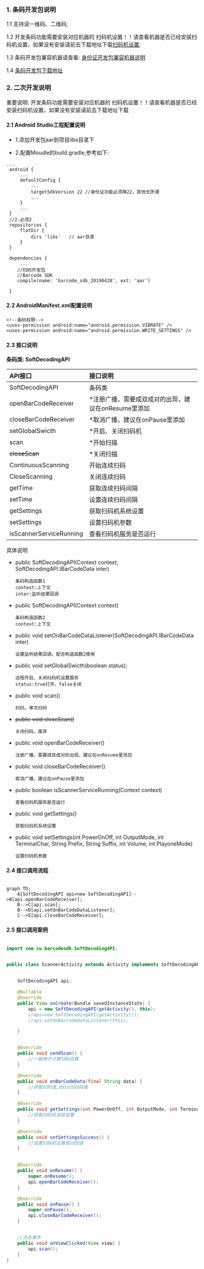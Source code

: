 ### 1. 条码开发包说明

   1.1 支持读一维码、二维码;

   1.2 开发条码功能需要安装对应机器的 扫码机设置！！请查看机器是否已经安装扫码机设置，如果没有安装请前去下载地址下载﻿[扫码机设置](https://coding.net/u/CoreWise/p/SDK/git);

   1.3 条码开发包兼容机器请查看: [身份证开发包兼容机器说明](https://coding.net/u/CoreWise/p/SDK/git)

   1.4 [条码开发包下载地址](https://coding.net/u/CoreWise/p/SDK/git)


### 2. 二次开发说明

重要说明: 开发条码功能需要安装对应机器的 扫码机设置！！请查看机器是否已经安装扫码机设置，如果没有安装请前去下载地址下载﻿

#### 2.1 Android Studio工程配置说明

- 1.添加开发包aar到项目libs目录下

- 2.配置Moudle的build.gradle,参考如下:


```
...
 android {
     ...
     defaultConfig {
         ...
         targetSdkVersion 22 //身份证功能必须降22，其他无所谓
         ...
     }
     ...
 }
 //2.必须2
 repositories {
     flatDir {
         dirs 'libs'   // aar目录
     }
 }

 dependencies {
     ...
    //扫码开发包
    //Barcode SDK
    compile(name: 'barcode_sdk_20190428', ext: 'aar')

 }
```

#### 2.2 AndroidManifest.xml配置说明

```
<!--条码权限-->
<uses-permission android:name="android.permission.VIBRATE" />
<uses-permission android:name="android.permission.WRITE_SETTINGS" />

```






#### 2.3  接口说明
**条码类: SoftDecodingAPI**


| API接口 | 接口说明 |
| :----- | :---- |
|SoftDecodingAPI|条码类
|openBarCodeReceiver|*注册广播，需要成双成对的出现，建议在onResume里添加
|closeBarCodeReceiver|*取消广播，建议在onPause里添加
|setGlobalSwicth|*开启、关闭扫码机
|scan|*开始扫描
|~~closeScan~~|*关闭扫描
|ContinuousScanning|开始连续扫码
|CloseScanning|关闭连续扫码
|getTime|获取连续扫码间隔
|setTime|设置连续扫码间隔
|getSettings|获取扫码机系统设置
|setSettings|设置扫码机参数
|isScannerServiceRunning|查看扫码机服务是否运行

具体说明

- public SoftDecodingAPI(Context context, SoftDecodingAPI.IBarCodeData inter)
    ```
    条码构造函数1
    context:上下文
    inter:监听结果回调
    ```
- public SoftDecodingAPI(Context context)
    ```
    条码构造函数2
    context:上下文
    ```

- public void  setOnBarCodeDataListener(SoftDecodingAPI.IBarCodeData inter)
    ```
    设置监听结果回调，配合构造函数2使用
    ```

- public void setGlobalSwicth(boolean status);
    ```
    远程开启、关闭扫码机设置服务
    status:true打开，false关闭
    ```

- public void scan()
    ```
    扫码，单次扫码
    ```

- ~~public void closeScan()~~
    ```
    关闭扫码，废弃
    ```

- public void openBarCodeReceiver()
    ```
    注册广播，需要成双成对的出现，建议在onResume里添加
    ```

- public void closeBarCodeReceiver()
    ```
    取消广播，建议在onPause里添加
    ```

- public boolean isScannerServiceRunning(Context context)
    ```
    查看扫码机服务是否运行
    ```


- public void getSettings()
    ```
    获取扫码机系统设置
    ```

- public void setSettings(int PowerOnOff, int OutputMode, int TerminalChar, String Prefix, String Suffix, int Volume, int PlayoneMode)
    ```
    设置扫码机参数
    ```



#### 2.4 接口调用流程



```graph

graph TD;
    A[SoftDecodingAPI api=new SoftDecodingAPI]-->B[api.openBarCodeReceiver];
    B-->C[api.scan];
    B-->D[api.setOnBarCodeDataListener];
    C-->E[api.closeBarCodeReceiver];

```



#### 2.5 接口调用案例

```java

import com.cw.barcodesdk.SoftDecodingAPI;


public class ScannerActivity extends Activity implements SoftDecodingAPI.IBarCodeData {


    SoftDecodingAPI api;

    @Nullable
    @Override
    public View onCreate(Bundle savedInstanceState) {
        api = new SoftDecodingAPI(getActivity(), this);
        //api=new SoftDecodingAPI(getActivity());
        //api.setOnBarCodeDataListener(this);

    }


    @Override
    public void sendScan() {
        //一般用于计算扫码总数
    }

    @Override
    public void onBarCodeData(final String data) {
        //获取扫码值,data为扫码值
    }

    @Override
    public void getSettings(int PowerOnOff, int OutputMode, int TerminalChar, String Prefix, String Suffix, int Volume, int PlayoneMode) {
        //获取扫码机当前设置
    }

    @Override
    public void setSettingsSuccess() {
        //设置扫码机设置成功回调
    }


    @Override
    public void onResume() {
        super.onResume();
        api.openBarCodeReceiver();
    }

    @Override
    public void onPause() {
        super.onPause();
        api.closeBarCodeReceiver();
    }


    //点击事件
    public void onViewClicked(View view) {
        api.scan();
    }
}
```